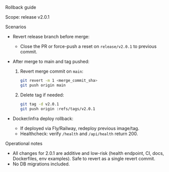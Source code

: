 Rollback guide

Scope: release v2.0.1

Scenarios

- Revert release branch before merge:
  - Close the PR or force-push a reset on `release/v2.0.1` to previous commit.

- After merge to main and tag pushed:
  1) Revert merge commit on `main`:
     ```bash
     git revert -m 1 <merge_commit_sha>
     git push origin main
     ```
  2) Delete tag if needed:
     ```bash
     git tag -d v2.0.1
     git push origin :refs/tags/v2.0.1
     ```

- Docker/infra deploy rollback:
  - If deployed via Fly/Railway, redeploy previous image/tag.
  - Healthcheck: verify `/health` and `/api/health` return 200.

Operational notes

- All changes for 2.0.1 are additive and low-risk (health endpoint, CI, docs, Dockerfiles, env examples). Safe to revert as a single revert commit.
- No DB migrations included.
